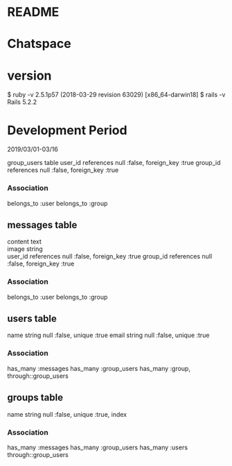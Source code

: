 # README

# Chatspace

# version
$ ruby -v 2.5.1p57 (2018-03-29 revision 63029) [x86_64-darwin18]
$ rails -v Rails 5.2.2

# Development Period
2019/03/01-03/16

group_users table
user_id	references	null :false, foreign_key :true
group_id	references	null :false, foreign_key :true
### Association
belongs_to :user
belongs_to :group

## messages table
content	text	
image	string	
user_id	references	null :false, foreign_key :true
group_id	references	null :false, foreign_key :true
### Association
belongs_to :user
belongs_to :group

## users table
name	string	null :false, unique :true
email	string	null :false, unique :true
### Association
has_many :messages
has_many :group_users
has_many :group, through::group_users

## groups table
name	string	null :false, unique :true, index
### Association
has_many :messages
has_many :group_users
has_many :users through::group_users
